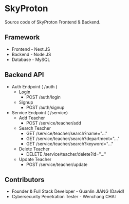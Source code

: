 # SkyProton

Source code of SkyProton Frontend &amp; Backend.

## Framework

- Frontend - Next.JS
- Backend - Node.JS
- Database - MySQL

## Backend API

- Auth Endpoint ( /auth )
  - Login
    - POST /auth/login
  - Signup
    - POST /auth/signup
- Service Endpoint ( /service)
  - Add Teacher
    - POST /service/teacher/add
  - Search Teacher
    - GET /service/teacher/search?name="..."
    - GET /service/teacher/search?department="..."
    - GET /service/teacher/search?keyword="..."
  - Delete Teacher
    - DELETE /service/teacher/delete?id="..."
  - Update Teacher
    - POST /service/teacher/update

## Contributors

- Founder & Full Stack Developer - Guanlin JIANG (David)
- Cybersecurity Penetration Tester - Wenchang CHAI
